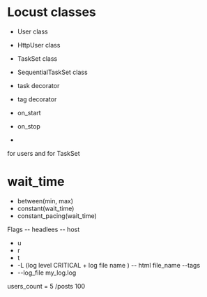 # Locust classes

- User class
- HttpUser class
- TaskSet class
- SequentialTaskSet class


- task decorator
- tag decorator

- on_start
- on_stop
- 
for users and for TaskSet

# wait_time
- between(min, max)
- constant(wait_time)
- constant_pacing(wait_time)


Flags
-- headlees
-- host
- u
- r
- t
- -L (log level CRITICAL + log file name )
-- html file_name
--tags
- --log_file my_log.log



users_count = 5 
/posts 100